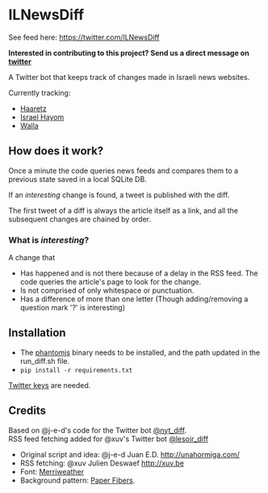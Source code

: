 # ILNewsDiff

See feed here: https://twitter.com/ILNewsDiff

**Interested in contributing to this project? Send us a direct message on [twitter](https://twitter.com/ILNewsDiff)**

A Twitter bot that keeps track of changes made in Israeli news websites.

Currently tracking:
 * [Haaretz](https://www.haaretz.co.il/)
 * [Israel Hayom](https://Israelhayom.co.il/)
 * [Walla](https://www.walla.co.il/)
 
How does it work?
------------
Once a minute the code queries news feeds and compares them to a previous state saved in a local SQLite DB.

If an _interesting_ change is found, a tweet is published with the diff.

The first tweet of a diff is always the article itself as a link, and all the subsequent changes are chained by order. 

### What is _interesting_?
A change that
 * Has happened and is not there because of a delay in the RSS feed. The code queries the article's page to look for the change.
 * Is not comprised of only whitespace or punctuation. 
 * Has a difference of more than one letter (Though adding/removing a question mark '?' is interesting)
 

Installation
------------
+ The [phantomjs](http://phantomjs.org/) binary needs to be installed, and the path updated in the run_diff.sh file.
+ `pip install -r requirements.txt`

[Twitter keys](https://dev.twitter.com/) are needed.

Credits
-------
Based on @j-e-d's code for the Twitter bot [@nyt_diff](https://twitter.com/nyt_diff).  
RSS feed fetching added for @xuv's Twitter bot [@lesoir_diff](https://twitter.com/lesoir_diff)

+ Original script and idea: @j-e-d Juan E.D. http://unahormiga.com/
+ RSS fetching: @xuv Julien Deswaef http://xuv.be
+ Font: [Merriweather](https://fonts.google.com/specimen/Merriweather)
+ Background pattern: [Paper Fibers](http://subtlepatterns.com/paper-fibers/).
